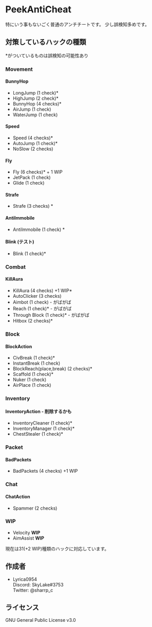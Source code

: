 # PeekAntiCheat
 
特にいう事もないごく普通のアンチチートです。
少し誤検知多めです。
 
## 対策しているハックの種類

\*がついているものは誤検知の可能性あり

### Movement
#### BunnyHop
* LongJump (1 check)*
* HighJump (2 check)*
* BunnyHop (4 checks)*
* AirJump (1 check)
* WaterJump (1 check)

#### Speed
* Speed (4 checks)*
* AutoJump (1 check)*
* NoSlow (2 checks)

#### Fly
* Fly (6 checks)* + 1 WIP
* JetPack (1 check)
* Glide (1 check)

#### Strafe
* Strafe (3 checks) *

#### AntiImmobile
* AntiImmobile (1 check) *

#### Blink (テスト)
* Blink (1 check)*

### Combat
#### KillAura
* KillAura (4 checks) +1 WIP* 
* AutoClicker (3 checks)
* Aimbot (1 check) - がばがば
* Reach (1 check)* - がばがば
* Through Block (1 check)* - がばがば
* Hitbox (2 checks)*


### Block
#### BlockAction
* CivBreak (1 check)*
* InstantBreak (1 check)
* BlockReach(place,break) (2 checks)*
* Scaffold (1 check)*
* Nuker (1 check)
* AirPlace (1 check)

### Inventory
#### InventoryAction - 削除するかも
* InventoryCleaner (1 check)*
* InventoryManager (1 check)*
* ChestStealer (1 check)*

### Packet
#### BadPackets
* BadPackets (4 checks) +1 WIP

### Chat
#### ChatAction
* Spammer (2 checks)

### WIP
* Velocity **WIP**
* AimAssist **WIP**

現在は31(+2 WIP)種類のハックに対応しています。
 
 
## 作成者
 
* Lyrica0954  
 Discord: SkyLake#3753  
 Twitter: @sharrp_c
 
## ライセンス
GNU General Public License v3.0
